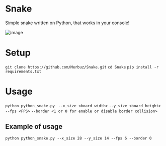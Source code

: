 # Snake
Simple snake written on Python, that works in your console!

![image](https://github.com/user-attachments/assets/46caf52c-5d94-4a03-ba24-a82737f56d61)

# Setup

`git clone https://github.com/Merbuz/Snake.git`
`cd Snake`
`pip install -r requirements.txt`

# Usage


```python python_snake.py ```
```--x_size <board width>```
```--y_size <board height>```
```--fps <FPS>```
```--border <1 or 0 for enable or disable border collision>```

## Example of usage

`python python_snake.py --x_size 28 --y_size 14 --fps 6 --border 0`